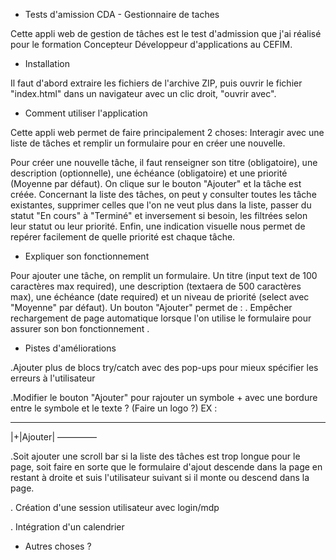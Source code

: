  - Tests d'amission CDA - Gestionnaire de taches

Cette appli web de gestion de tâches est le test d'admission que j'ai réalisé pour le formation Concepteur Développeur d'applications au CEFIM.

 - Installation

Il faut d'abord extraire les fichiers de l'archive ZIP, puis ouvrir le fichier "index.html" dans un navigateur avec un clic droit, "ouvrir avec".


 - Comment utiliser l'application

Cette appli web permet de faire principalement 2 choses: Interagir avec une liste de tâches et remplir un formulaire pour en créer une nouvelle.

Pour créer une nouvelle tâche, il faut renseigner son titre (obligatoire), une description (optionnelle), une échéance (obligatoire) et une priorité (Moyenne par défaut). On clique sur le bouton "Ajouter" et la tâche est créée.
Concernant la liste des tâches, on peut y consulter toutes les tâche existantes, supprimer celles que l'on ne veut plus dans la liste, passer du statut "En cours" à "Terminé" et inversement si besoin, les filtrées selon leur statut ou leur priorité. Enfin, une indication visuelle nous permet de repérer facilement de quelle priorité est chaque tâche.


 - Expliquer son fonctionnement

Pour ajouter une tâche, on remplit un formulaire. Un titre (input text de 100 caractères max required), une description (textaera de 500 caractères max), une échéance (date required) et un niveau de priorité (select avec "Moyenne" par défaut). Un bouton "Ajouter" permet de :
. Empêcher rechargement de page automatique lorsque l'on utilise le formulaire pour assurer son bon fonctionnement
.


 - Pistes d'améliorations

.Ajouter plus de blocs try/catch avec des pop-ups pour mieux spécifier les erreurs à l'utilisateur

.Modifier le bouton "Ajouter" pour rajouter un symbole + avec une bordure entre le symbole et le texte ? (Faire un logo ?)
EX : 
 _________
|+|Ajouter|
 ––––––––– 

.Soit ajouter une scroll bar si la liste des tâches est trop longue pour le page, soit faire en sorte que le formulaire d'ajout descende dans la page en restant à droite et suis l'utilisateur suivant si il monte ou descend dans la page.



. Création d'une session utilisateur avec login/mdp

. Intégration d'un calendrier


 - Autres choses ?
